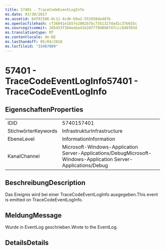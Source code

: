 ```yaml
---
title: 57401 - TraceCodeEventLogInfo
ms.date: 03/30/2017
ms.assetid: 64f01506-0c11-4cdb-b9a2-552938da487b
ms.openlocfilehash: cf36041e1b5fe2002b7bc7351327dad1c37b655c
ms.sourcegitcommit: 3d5d33f384eeba41b2dff79d096f47ccc8d8f03d
ms.translationtype: MT
ms.contentlocale: de-DE
ms.lasthandoff: 05/04/2018
ms.locfileid: "33467889"
---
```

# <a name="57401---tracecodeeventloginfo"></a><span data-ttu-id="ad71d-102">57401 - TraceCodeEventLogInfo</span><span class="sxs-lookup"><span data-stu-id="ad71d-102">57401 - TraceCodeEventLogInfo</span></span>
## <a name="properties"></a><span data-ttu-id="ad71d-103">Eigenschaften</span><span class="sxs-lookup"><span data-stu-id="ad71d-103">Properties</span></span>  
  
|||  
|-|-|  
|<span data-ttu-id="ad71d-104">ID</span><span class="sxs-lookup"><span data-stu-id="ad71d-104">ID</span></span>|<span data-ttu-id="ad71d-105">57401</span><span class="sxs-lookup"><span data-stu-id="ad71d-105">57401</span></span>|  
|<span data-ttu-id="ad71d-106">Stichwörter</span><span class="sxs-lookup"><span data-stu-id="ad71d-106">Keywords</span></span>|<span data-ttu-id="ad71d-107">Infrastruktur</span><span class="sxs-lookup"><span data-stu-id="ad71d-107">Infrastructure</span></span>|  
|<span data-ttu-id="ad71d-108">Ebene</span><span class="sxs-lookup"><span data-stu-id="ad71d-108">Level</span></span>|<span data-ttu-id="ad71d-109">Information</span><span class="sxs-lookup"><span data-stu-id="ad71d-109">Information</span></span>|  
|<span data-ttu-id="ad71d-110">Kanal</span><span class="sxs-lookup"><span data-stu-id="ad71d-110">Channel</span></span>|<span data-ttu-id="ad71d-111">Microsoft-Windows-Application Server-Applications/Debug</span><span class="sxs-lookup"><span data-stu-id="ad71d-111">Microsoft-Windows-Application Server-Applications/Debug</span></span>|  
  
## <a name="description"></a><span data-ttu-id="ad71d-112">Beschreibung</span><span class="sxs-lookup"><span data-stu-id="ad71d-112">Description</span></span>  
 <span data-ttu-id="ad71d-113">Das Ereignis wird bei einer TraceCodeEventLogInfo ausgegeben.</span><span class="sxs-lookup"><span data-stu-id="ad71d-113">This event is emitted on TraceCodeEventLogInfo.</span></span>  
  
## <a name="message"></a><span data-ttu-id="ad71d-114">Meldung</span><span class="sxs-lookup"><span data-stu-id="ad71d-114">Message</span></span>  
 <span data-ttu-id="ad71d-115">Wurde in EventLog geschrieben.</span><span class="sxs-lookup"><span data-stu-id="ad71d-115">Wrote to the EventLog.</span></span>  
  
## <a name="details"></a><span data-ttu-id="ad71d-116">Details</span><span class="sxs-lookup"><span data-stu-id="ad71d-116">Details</span></span>
